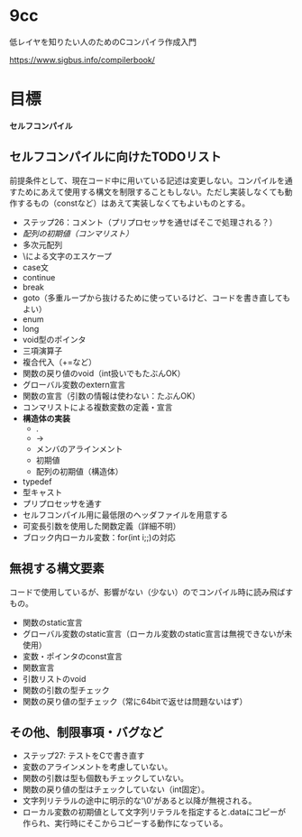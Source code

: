 # 9cc
低レイヤを知りたい人のためのCコンパイラ作成入門

https://www.sigbus.info/compilerbook/

# 目標

**セルフコンパイル**

## セルフコンパイルに向けたTODOリスト

前提条件として、現在コード中に用いている記述は変更しない。コンパイルを通すためにあえて使用する構文を制限することもしない。ただし実装しなくても動作するもの（constなど）はあえて実装しなくてもよいものとする。

- ステップ26：コメント（プリプロセッサを通せばそこで処理される？）
- *配列の初期値（コンマリスト）*
- 多次元配列
- \による文字のエスケープ
- case文
- continue
- break
- goto（多重ループから抜けるために使っているけど、コードを書き直してもよい）
- enum
- long
- void型のポインタ
- 三項演算子
- 複合代入（+=など）
- 関数の戻り値のvoid（int扱いでもたぶんOK）
- グローバル変数のextern宣言
- 関数の宣言（引数の情報は使わない：たぶんOK）
- コンマリストによる複数変数の定義・宣言
- **構造体の実装**
  - .
  - ->
  - メンバのアラインメント
  - 初期値
  - 配列の初期値（構造体）
- typedef
- 型キャスト
- プリプロセッサを通す
- セルフコンパイル用に最低限のヘッダファイルを用意する
- 可変長引数を使用した関数定義（詳細不明）
- ブロック内ローカル変数：for(int i;;)の対応

## 無視する構文要素

コードで使用しているが、影響がない（少ない）のでコンパイル時に読み飛ばすもの。

- 関数のstatic宣言
- グローバル変数のstatic宣言（ローカル変数のstatic宣言は無視できないが未使用）
- 変数・ポインタのconst宣言
- 関数宣言
- 引数リストのvoid
- 関数の引数の型チェック
- 関数の戻り値の型チェック（常に64bitで返せは問題ないはず）

## その他、制限事項・バグなど

- ステップ27: テストをCで書き直す
- 変数のアラインメントを考慮していない。
- 関数の引数は型も個数もチェックしていない。
- 関数の戻り値の型はチェックしていない（int固定）。
- 文字列リテラルの途中に明示的な'\0'があると以降が無視される。
- ローカル変数の初期値として文字列リテラルを指定すると.dataにコピーが作られ、実行時にそこからコピーする動作になっている。
